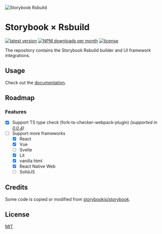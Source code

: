 ![Storybook Rsbuild](https://github.com/rspack-contrib/storybook-rsbuild/assets/7237365/00165054-9e3e-4a15-8a99-27985989b9d2)

# Storybook × Rsbuild

<p>
 <a href="https://www.npmjs.com/package/storybook-builder-rsbuild"><img src="https://img.shields.io/npm/v/storybook-builder-rsbuild?style=flat-square&color=ff4785" alt="latest version" /></a>
 <a href="https://npmcharts.com/compare/storybook-builder-rsbuild,storybook-react-rsbuild,storybook-vue3-rsbuild,storybook-html-rsbuild,storybook-react-native-web-rsbuild?interval=7&log=false"><img src="https://img.shields.io/npm/dm/storybook-builder-rsbuild?style=flat-square&color=%23ff4785" alt="NPM downloads per month" /></a>
 <a href="https://github.com/rspack-contrib/storybook-rsbuild/blob/main/LICENSE"><img src="https://img.shields.io/npm/l/storybook-builder-rsbuild?style=flat-square&color=%23ff4785" alt="license" /></a>
</p>

The repository contains the Storybook Rsbuild builder and UI framework integrations.

## Usage

Check out the [documentation](https://storybook.rsbuild.rs).

## Roadmap

### Features

- [x] Support TS type check (fork-ts-checker-webpack-plugin) _(supported in [0.0.4](https://github.com/rspack-contrib/storybook-rsbuild/releases/tag/v0.0.4))_
- [ ] Support more frameworks
  - [x] React
  - [x] Vue
  - [ ] Svelte
  - [x] Lit
  - [x] vanilla html
  - [x] React Native Web
  - [ ] SolidJS

## Credits

Some code is copied or modified from [storybookjs/storybook](https://github.com/storybookjs/storybook).

## License

[MIT](./LICENSE)
